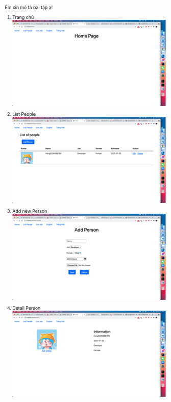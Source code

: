 Em xin mô tả bài tập ạ!
1. Trang chủ
![demo.png](1.png)
2. List People
![bai1.png](3.png)
   
2. Add new Person
![/photos/1.jpg](2.png)
   
3. Detail Person
   ![/photos/1.jpg](4.png)
    

